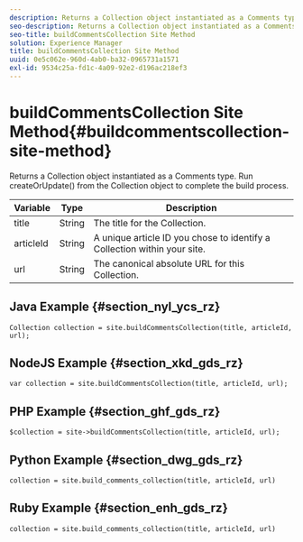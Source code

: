 ```yaml
---
description: Returns a Collection object instantiated as a Comments type. Run createOrUpdate() from the Collection object to complete the build process.
seo-description: Returns a Collection object instantiated as a Comments type. Run createOrUpdate() from the Collection object to complete the build process.
seo-title: buildCommentsCollection Site Method
solution: Experience Manager
title: buildCommentsCollection Site Method
uuid: 0e5c062e-960d-4ab0-ba32-0965731a1571
exl-id: 9534c25a-fd1c-4a09-92e2-d196ac218ef3
---
```

# buildCommentsCollection Site Method{#buildcommentscollection-site-method}

Returns a Collection object instantiated as a Comments type. Run createOrUpdate() from the Collection object to complete the build process.

|Variable|Type|Description|
|--- |--- |--- |
|title|String|The title for the Collection.|
|articleId|String|A unique article ID you chose to identify a Collection within your site.|
|url|String|The canonical absolute URL for this Collection.|

## Java Example {#section_nyl_ycs_rz}

```
Collection collection = site.buildCommentsCollection(title, articleId, url);
```

## NodeJS Example {#section_xkd_gds_rz}

```
var collection = site.buildCommentsCollection(title, articleId, url); 

``` 

## PHP Example {#section_ghf_gds_rz}

```
$collection = site->buildCommentsCollection(title, articleId, url); 

```

## Python Example {#section_dwg_gds_rz}

```
collection = site.build_comments_collection(title, articleId, url) 

```

## Ruby Example {#section_enh_gds_rz}

```
collection = site.build_comments_collection(title, articleId, url) 

```
